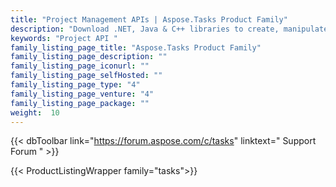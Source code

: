 ```yaml
---
title: "Project Management APIs | Aspose.Tasks Product Family"
description: "Download .NET, Java & C++ libraries to create, manipulate, convert & render Microsoft Project data without requiring Microsoft Project or Automation. "
keywords: "Project API "
family_listing_page_title: "Aspose.Tasks Product Family"
family_listing_page_description: ""
family_listing_page_iconurl: ""
family_listing_page_selfHosted: ""
family_listing_page_type: "4"
family_listing_page_venture: "4"
family_listing_page_package: ""
weight:  10
---
```


{{< dbToolbar link="https://forum.aspose.com/c/tasks" linktext=" Support Forum " >}}

{{< ProductListingWrapper family="tasks">}}
